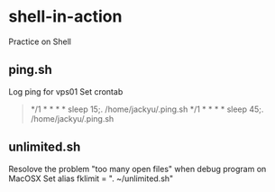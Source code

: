 # shell-in-action
Practice on Shell

## ping.sh
Log ping for vps01
Set crontab 
> */1 * * * * sleep 15;. /home/jackyu/.ping.sh
> */1 * * * * sleep 45;. /home/jackyu/.ping.sh

## unlimited.sh
Resolove the problem "too many open files" when debug program on MacOSX
Set alias fklimit = ". ~/unlimited.sh" 
